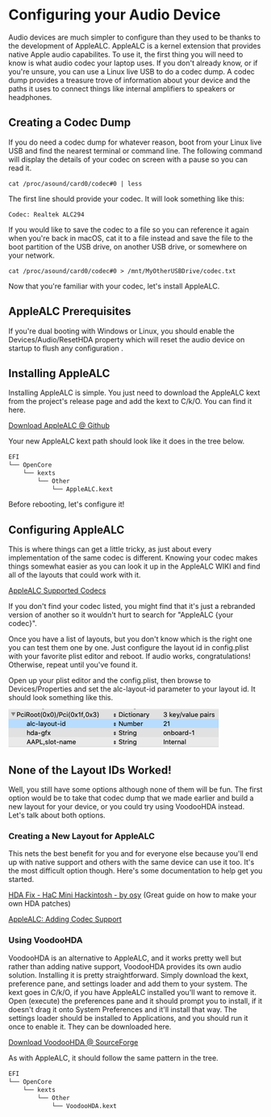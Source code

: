 # Configuring your Audio Device

Audio devices are much simpler to configure than they used to be thanks to the development of AppleALC. AppleALC is a kernel extension that provides native Apple audio capabilites. To use it, the first thing you will need to know is what audio codec your laptop uses. If you don't already know, or if you're unsure, you can use a Linux live USB to do a codec dump. A codec dump provides a treasure trove of information about your device and the paths it uses to connect things like internal amplifiers to speakers or headphones.

## Creating a Codec Dump

If you do need a codec dump for whatever reason, boot from your Linux live USB and find the nearest terminal or command line. The following command will display the details of your codec on screen with a pause so you can read it.

```text
cat /proc/asound/card0/codec#0 | less
```

The first line should provide your codec. It will look something like this:

```text
Codec: Realtek ALC294
```

If you would like to save the codec to a file so you can reference it again when you're back in macOS, cat it to a file instead and save the file to the boot partition of the USB drive, on another USB drive, or somewhere on your network.

```text
cat /proc/asound/card0/codec#0 > /mnt/MyOtherUSBDrive/codec.txt
```

Now that you're familiar with your codec, let's install AppleALC.

## AppleALC Prerequisites

If you're dual booting with Windows or Linux, you should enable the Devices/Audio/ResetHDA property which will reset the audio device on startup to flush any configuration .

## Installing AppleALC

Installing AppleALC is simple. You just need to download the AppleALC kext from the project's release page and add the kext to C/k/O. You can find it here.

[Download AppleALC @ Github](https://github.com/acidanthera/AppleALC)

Your new AppleALC kext path should look like it does in the tree below.

```text
EFI
└── OpenCore
    └── kexts
        └── Other
            └── AppleALC.kext
```

Before rebooting, let's configure it!

## Configuring AppleALC

This is where things can get a little tricky, as just about every implementation of the same codec is different. Knowing your codec makes things somewhat easier as you can look it up in the AppleALC WIKI and find all of the layouts that could work with it.

[AppleALC Supported Codecs](https://github.com/acidanthera/AppleALC/wiki/Supported-codecs)

If you don't find your codec listed, you might find that it's just a rebranded version of another so it wouldn't hurt to search for "AppleALC {your codec}".

Once you have a list of layouts, but you don't know which is the right one you can test them one by one. Just configure the layout id in config.plist with your favorite plist editor and reboot. If audio works, congratulations! Otherwise, repeat until you've found it.

Open up your plist editor and the config.plist, then browse to Devices/Properties and set the alc-layout-id parameter to your layout id. It should look something like this.

![](../.gitbook/assets/screen-shot-2019-12-02-at-6.39.24-pm.png)

## None of the Layout IDs Worked!

Well, you still have some options although none of them will be fun. The first option would be to take that codec dump that we made earlier and build a new layout for your device, or you could try using VoodooHDA instead. Let's talk about both options.

### Creating a New Layout for AppleALC

This nets the best benefit for you and for everyone else because you'll end up with native support and others with the same device can use it too. It's the most difficult option though. Here's some documentation to help get you started.

[HDA Fix - HaC Mini Hackintosh - by osy](https://osy.gitbook.io/hac-mini-guide/details/hda-fix) \(Great guide on how to make your own HDA patches\)

[AppleALC: Adding Codec Support](https://github.com/acidanthera/AppleALC/wiki/Adding-codec-support)

### Using VoodooHDA

VoodooHDA is an alternative to AppleALC, and it works pretty well but rather than adding native support, VoodooHDA provides its own audio solution. Installing it is pretty straightforward. Simply download the kext, preference pane, and settings loader and add them to your system. The kext goes in C/k/O, if you have AppleALC installed you'll want to remove it. Open \(execute\) the preferences pane and it should prompt you to install, if it doesn't drag it onto System Preferences and it'll install that way. The settings loader should be installed to Applications, and you should run it once to enable it. They can be downloaded here.

[Download VoodooHDA @ SourceForge](https://sourceforge.net/projects/voodoohda/)

As with AppleALC, it should follow the same pattern in the tree.

```text
EFI
└── OpenCore
    └── kexts
        └── Other
            └── VoodooHDA.kext
```

